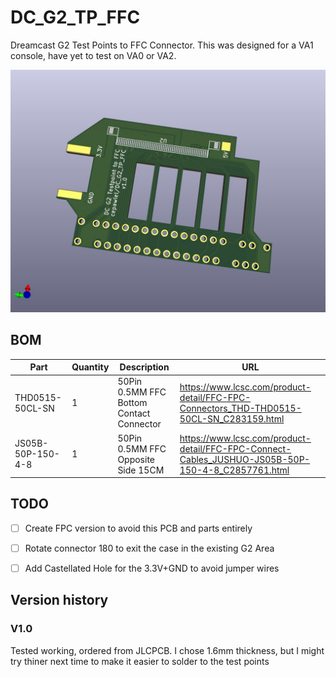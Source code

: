 # DC_G2_TP_FFC
Dreamcast G2 Test Points to FFC Connector. This was designed for a VA1 console, have yet to test on VA0 or VA2.

![Render of PCB](photos/PCBRender.jpg)

## BOM
| Part              | Quantity | Description                              | URL                                                                                               |
|-------------------|----------|------------------------------------------|---------------------------------------------------------------------------------------------------|
| THD0515-50CL-SN   | 1        | 50Pin 0.5MM FFC Bottom Contact Connector | https://www.lcsc.com/product-detail/FFC-FPC-Connectors_THD-THD0515-50CL-SN_C283159.html           |
| JS05B-50P-150-4-8 | 1        | 50Pin 0.5MM FFC Opposite Side 15CM       | https://www.lcsc.com/product-detail/FFC-FPC-Connect-Cables_JUSHUO-JS05B-50P-150-4-8_C2857761.html |

## TODO
- [ ] Create FPC version to avoid this PCB and parts entirely
- [ ] Rotate connector 180 to exit the case in the existing G2 Area
- [ ] Add Castellated Hole for the 3.3V+GND to avoid jumper wires


## Version history
### V1.0
Tested working, ordered from JLCPCB. I chose 1.6mm thickness, but I might try thiner next time to make it easier to solder to the test points

